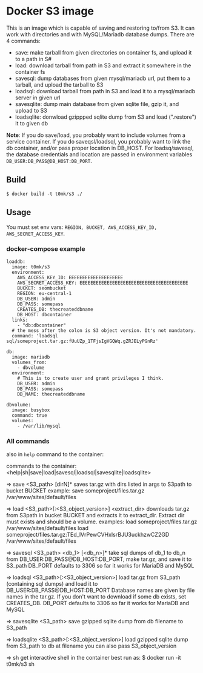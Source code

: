 # Docker S3 image

This is an image which is capable of saving and restoring to/from S3. It can work with directories and with MySQL/Mariadb database dumps. There are 4 commands:

- save: make tarball from given directories on container fs, and upload it to a path in S#
- load: download tarball from path in S3 and extract it somewhere in the container fs
- savesql: dump databases from given mysql/mariadb url, put them to a tarball, and upload the tarball to S3
- loadsql: download tarball from path in S3 and load it to a mysql/mariadb server in given url
- savesqlite: dump main database from given sqlite file, gzip it, and upload to S3
- loadsqlite: donwload gzippped sqlite dump from S3 and load (".restore") it to given db

**Note**: If you do save/load, you probably want to include volumes from a service container. If you do saveqsl/loadsql, you probably want to link the db container, and/or pass proper location in DB_HOST. For loadsq/savesql, the database credentials and location are passed in environment variables `DB_USER:DB_PASS@DB_HOST:DB_PORT`.

## Build

```
$ docker build -t t0mk/s3 ./
```

## Usage

You must set env vars: `REGION, BUCKET, AWS_ACCESS_KEY_ID, AWS_SECRET_ACCESS_KEY`.

### docker-compose example

```
loaddb:
  image: t0mk/s3
  environment:
    AWS_ACCESS_KEY_ID: EEEEEEEEEEEEEEEEEEEE
    AWS_SECRET_ACCESS_KEY: EEEEEEEEEEEEEEEEEEEEEEEEEEEEEEEEEEEEEEEE
    BUCKET: seombucket
    REGION: eu-central-1
    DB_USER: admin
    DB_PASS: somepass
    CREATES_DB: thecreateddbname
    DB_HOST: dbcontainer
  links:
    - "db:dbcontainer"
  # the mess after the colon is S3 object version. It's not mandatory.
  command: 'loadsql sql/someproject.tar.gz:fUuUZp_1TFjsIgVGQWq.gZRJELyPGnRz'

db:
  image: mariadb
  volumes_from:
    - dbvolume
  environment:
    # This is to create user and grant privileges I think.
    DB_USER: admin
    DB_PASS: somepass
    DB_NAME: thecreateddbname

dbvolume:
  image: busybox
  command: true
  volumes:
    - /var/lib/mysql

```


### All commands

also in `help` command to the container:


commands to the container:
<help|sh|save|load|savesql|loadsql|savesqlite|loadsqlite> <params>

=> save <S3_path> <dir1> [dirN]*
   saves tar.gz with dirs listed in args to S3path to bucket BUCKET
   example:
     save someproject/files.tar.gz /var/www/sites/default/files

=> load <S3_path>[:<S3_object_version>] <extract_dir>
   downloads tar.gz from S3path in bucket BUCKET and extracts it to
   extract_dir. Extract dir must exists and should be a volume.
   examples:
     load someproject/files.tar.gz /var/www/sites/default/files
     load someproject/files.tar.gz:TEd_lVrPewCVHxIsrBJU3uckhzwCZ2GD /var/www/sites/default/files

=> savesql <S3_path> <db_1> [<db_n>]*
   take sql dumps of db_1 to db_n from
   DB_USER:DB_PASS@DB_HOST:DB_PORT, make tar.gz,
   and save it to S3_path
   DB_PORT defaults to 3306
   so far it works for MariaDB and MySQL

=> loadsql <S3_path>[:<S3_object_version>]
   load tar.gz from S3_path (containing sql dumps) and load it to
   DB_USER:DB_PASS@DB_HOST:DB_PORT
   Database names are given by file names in the tar.gz.
   If you don't want to download if some db exists, set CREATES_DB.
   DB_PORT defaults to 3306
   so far it works for MariaDB and MySQL

=> savesqlite <S3_path> <filename>
   save gzipped sqlite dump from db filename to S3_path

=> loadsqlite <S3_path>[:<S3_object_version>] <filename>
   load gzipped sqlite dump from S3_path to db at filename
   you can also pass S3_object_version

=> sh
   get interactive shell in the container
   best run as:
   $ docker run -it t0mk/s3 sh
```
